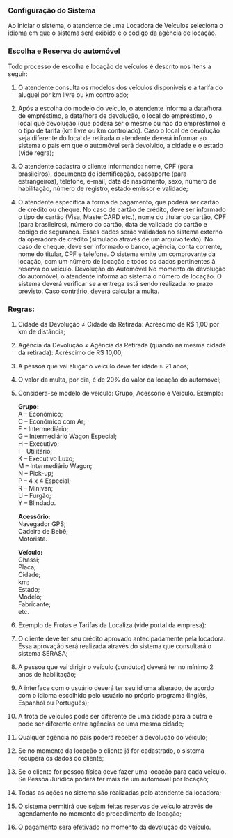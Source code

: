 ### Configuração do Sistema
Ao iniciar o sistema, o atendente de uma Locadora de Veículos seleciona o idioma em que o
sistema será exibido e o código da agência de locação.

### Escolha e Reserva do automóvel
Todo processo de escolha e locação de veículos é descrito nos itens a seguir:

1. O atendente consulta os modelos dos veículos disponíveis e a tarifa do aluguel por km livre
ou km controlado;

2. Após a escolha do modelo do veículo, o atendente informa a data/hora de empréstimo, a
data/hora de devolução, o local do empréstimo, o local que devolução (que poderá ser o
mesmo ou não do empréstimo) e o tipo de tarifa (km livre ou km controlado). Caso o local de
devolução seja diferente do local de retirada o atendente deverá informar ao sistema o país em
que o automóvel será devolvido, a cidade e o estado (vide regra);

3. O atendente cadastra o cliente informando: nome, CPF (para brasileiros), documento de
identificação, passaporte (para estrangeiros), telefone, e-mail, data de nascimento, sexo,
número de habilitação, número de registro, estado emissor e validade;

4. O atendente especifica a forma de pagamento, que poderá ser cartão de crédito ou cheque.
No caso de cartão de crédito, deve ser informado o tipo de cartão (Visa, MasterCARD etc.),
nome do titular do cartão, CPF (para brasileiros), número do cartão, data de validade do cartão
e código de segurança. Esses dados serão validados no sistema externo da operadora de
crédito (simulado através de um arquivo texto). No caso de cheque, deve ser informado o
banco, agência, conta corrente, nome do titular, CPF e telefone. O sistema emite um
comprovante da locação, com um número de locação e todos os dados pertinentes à reserva
do veículo.
Devolução do Automóvel
No momento da devolução do automóvel, o atendente informa ao sistema o número de
locação. O sistema deverá verificar se a entrega está sendo realizada no prazo previsto. Caso
contrário, deverá calcular a multa.

### Regras:

1. Cidade da Devolução ≠ Cidade da Retirada: Acréscimo de R$ 1,00 por km de distância;

2. Agência da Devolução ≠ Agência da Retirada (quando na mesma cidade da retirada): Acréscimo de R$ 10,00;

3. A pessoa que vai alugar o veículo deve ter idade ≥ 21 anos;

4. O valor da multa, por dia, é de 20% do valor da locação do automóvel;

5. Considera-se modelo de veículo: Grupo, Acessório e Veículo. Exemplo:

    __Grupo:__        
    A – Econômico;            
    C – Econômico com Ar;         
    F – Intermediário;         
    G – Intermediário Wagon Especial;       
    H – Executivo;        
    I – Utilitário;       
    K – Executivo Luxo;       
    M – Intermediário Wagon;        
    N – Pick-up;        
    P – 4 x 4 Especial;        
    R – Minivan;       
    U – Furgão;        
    Y – Blindado.      

    __Acessório:__        
    Navegador GPS;      
    Cadeira de Bebê;        
    Motorista.          

    __Veículo:__         
    Chassi;       
    Placa;        
    Cidade;       
    km;        
    Estado;         
    Modelo;       
    Fabricante;         
    etc.       

6. Exemplo de Frotas e Tarifas da Localiza (vide portal da empresa):

7. O cliente deve ter seu crédito aprovado antecipadamente pela locadora. Essa aprovação será realizada através do sistema que consultará o sistema SERASA;

8. A pessoa que vai dirigir o veículo (condutor) deverá ter no mínimo 2 anos de habilitação;

9. A interface com o usuário deverá ter seu idioma alterado, de acordo com o idioma escolhido pelo usuário no próprio programa (Inglês, Espanhol ou Português);

10. A frota de veículos pode ser diferente de uma cidade para a outra e pode ser diferente entre agências de uma mesma cidade;

12. Qualquer agência no país poderá receber a devolução do veículo;

13. Se no momento da locação o cliente já for cadastrado, o sistema recupera os dados do cliente;

14. Se o cliente for pessoa física deve fazer uma locação para cada veículo. Se Pessoa Jurídica poderá ter mais de um automóvel por locação;

15. Todas as ações no sistema são realizadas pelo atendente da locadora;

16. O sistema permitirá que sejam feitas reservas de veículo através de agendamento no momento do procedimento de locação;

17. O pagamento será efetivado no momento da devolução do veículo.
